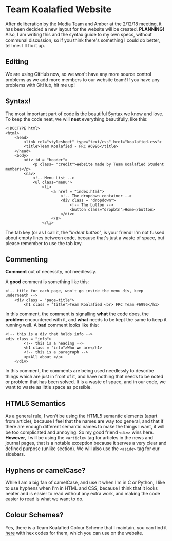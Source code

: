 # Team Koalafied Website
After deliberation by the Media Team and Amber at the 2/12/18 meeting, it has been decided a new layout for the website will be created.
**PLANNING!**
Also, I am writing this and the syntax guide to my own specs, without communal discussion, so if you think there's something I could do better, tell me. I'll fix it up.
## Editing
We are using GitHub now, so we won't have any more source control problems as we add more members to our website team! If you have any problems with GitHub, hit me up!
## Syntax!
The most important part of code is the beautiful Syntax we know and love. 
To keep the code neat, we will **nest** everything beautifully, like this: 

    <!DOCTYPE html>
	<html>
	    <head>
	        <link rel="stylesheet" type="text/css" href="koalafied.css">
	        <title>Team Koalafied - FRC #6996</title>
	    </head>
	    <body>
	        <div id = "header">
	            <p class= "credit">Website made by Team Koalafied Student members</p>
	        <nav>
	            <!-- Menu List -->
	            <ul class="menu">
	                <li>
	                    <a href = "index.html">
	                        <!-- The dropdown container -->
	                        <div class = "dropdown">
	                            <!-- The button -->
	                            <button class="dropbtn">Home</button>
	                        </div>
	                    </a>
	                </li>
The  tab key (or as I call it, the "*indent button*", is your friend! I'm not fussed about empty lines between code, because that's just a waste of space, but please remember to use the tab key.
## Commenting
**Comment** out of necessity, not needlessly.

A **good** comment is something like this:
	

    <!-- title for each page, won't go inside the menu div, keep underneath -->
        <div class = "page-title">
            <h1 class = "title">Team Koalafied <br> FRC Team #6996</h1>
In this comment, the comment is signalling **what** the code does, the **problem** encountered with it, and **what** needs to be kept the same to keep it running well.
A **bad** comment looks like this:

    <!-- this is a div that holds info -->
    <div class = "info">
            <!-- this is a heading -->
            <h1 class = "info">Who we are</h1>
            <!-- this is a paragraph -->
            <p>All about </p>
        </div>
In this comment, the comments are being used needlessly to describe things which are just in front of it, and have nothing that needs to be noted or problem that has been solved. It is a waste of space, and  in our code, we want to waste as little space as possible. 
## HTML5 Semantics
As a general rule, I won't be using the HTML5 semantic elements (apart from article), because I feel that the names are way too general, and that if there are enough different semantic names to make the things I want, it will be too complicated and annoying. So my good friend `<div>` wins here. 
**However**, I will be using the `<article>` tag for articles in the news and journal pages, that is a notable exception because it serves a very clear and defined purpose (unlike section). We will also use the `<aside>` tag for our sidebars.
## Hyphens or camelCase?
While I am a big fan of camelCase, and use it when I'm in C or Python, I like to use hyphens when I'm in HTML and CSS, because I think that it looks neater and is easier to read without any extra work, and making the code easier to read is what we want to do.
## Colour Schemes?
Yes, there is a Team Koalafied Colour Scheme that I maintain, you can find it [here](https://color.adobe.com/team-koalafied-color-theme-11235339/) with hex codes for them, which you can use on the website.
